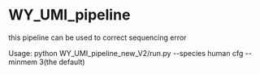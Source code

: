 # WY_UMI_pipeline
this pipeline can be used to correct sequencing error 


Usage: python WY_UMI_pipeline_new_V2/run.py --species human cfg --minmem 3(the default)
